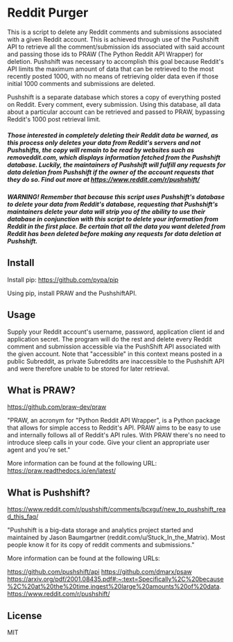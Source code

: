 # Reddit Purger

This is a script to delete any Reddit comments and submissions associated with a given Reddit account. This is achieved through use of the Pushshift API to retrieve all the comment/submission ids associated with said account and passing those ids to PRAW (The Python Reddit API Wrapper) for deletion. Pushshift was necessary to accomplish this goal because Reddit's API limits the maximum amount of data that can be retrieved to the most recently posted 1000, with no means of retrieving older data even if those initial 1000 comments and submissions are deleted.

Pushshift is a separate database which stores a copy of everything posted on Reddit. Every comment, every submission. Using this database, all data about a particular account can be retrieved and passed to PRAW, bypassing Reddit's 1000 post retrieval limit.

##### Those interested in completely deleting their Reddit data be warned, as this process only deletes your data from Reddit's servers and not Pushshifts, the copy will remain to be read by websites such as removeddit.com, which displays information fetched from the Pushshift database. Luckily, the maintainers of Pushshift will fulfill any requests for data deletion from Pushshift if the owner of the account requests that they do so. Find out more at https://www.reddit.com/r/pushshift/

##### WARNING! Remember that because this script uses Pushshift's database to delete your data from Reddit's database, requesting that Pushshift's maintainers delete your data will strip you of the ability to use their database in conjunction with this script to delete your information from Reddit in the first place. Be certain that all the data you want deleted from Reddit has been deleted before making any requests for data deletion at Pushshift.

## Install

Install pip: https://github.com/pypa/pip

Using pip, install PRAW and the PushshiftAPI.

## Usage

Supply your Reddit account's username, password, application client id and application secret. The program will do the rest and delete every Reddit comment and submission accessible via the PushShift API associated with the given account. Note that "accessible" in this context means posted in a public Subreddit, as private Subreddits are inaccessible to the Pushshift API and were therefore unable to be stored for later retrieval.

## What is PRAW?

https://github.com/praw-dev/praw

"PRAW, an acronym for "Python Reddit API Wrapper", is a Python package that allows for simple access to Reddit's API. PRAW aims to be easy to use and internally follows all of Reddit's API rules. With PRAW there's no need to introduce sleep calls in your code. Give your client an appropriate user agent and you're set."

More information can be found at the following URL: https://praw.readthedocs.io/en/latest/

## What is Pushshift?

https://www.reddit.com/r/pushshift/comments/bcxguf/new_to_pushshift_read_this_faq/

"Pushshift is a big-data storage and analytics project started and maintained by Jason Baumgartner (reddit.com/u/Stuck_In_the_Matrix). Most people know it for its copy of reddit comments and submissions."

More information can be found at the following URLs:

https://github.com/pushshift/api
https://github.com/dmarx/psaw
https://arxiv.org/pdf/2001.08435.pdf#:~:text=Specifically%2C%20because%2C%20at%20the%20time,ingest%20large%20amounts%20of%20data.
https://www.reddit.com/r/pushshift/

## License

MIT
